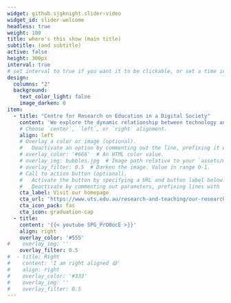 ```yaml
---
widget: github.sjgknight.slider-video
widget_id: slider-welcome
headless: true
weight: 100
title: where's this show (main title)
subtitle: (and subtitle)
active: false
height: 300px 
interval: true 
# set interval to true if you want it to be clickable, or set a time in ms (5000 = 5 seconds). False if you want a 1 slide slider
design:
  columns: "2"
  background:
    text_color_light: false
    image_darken: 0
item: 
  - title: "Centre for Research on Education in a Digital Society"
    content: 'We explore the dynamic relationship between technology and learning – across formal, informal, and professional education contexts throughout the lifespan. <br> Our research interrogates the new ways in which technologies enhance learning, and the changing learning needs of a digital society.' 
    # Choose `center`, `left`, or `right` alignment.
    align: left
    # Overlay a color or image (optional).
    #   Deactivate an option by commenting out the line, prefixing it with `#`.
    # overlay_color: '#666'  # An HTML color value.
    # overlay_img: bubbles.jpg  # Image path relative to your `assets/media/` folder
    # overlay_filter: 0.5  # Darken the image. Value in range 0-1.
    # Call to action button (optional).
    #   Activate the button by specifying a URL and button label below.
    #   Deactivate by commenting out parameters, prefixing lines with `#`.
    cta_label: Visit our homepage 
    cta_url: 'https://www.uts.edu.au/research-and-teaching/our-research/centre-research-education-digital-society'
    cta_icon_pack: fas
    cta_icon: graduation-cap
  - title:
    content: '{{< youtube SPG_PrO0ocE >}}'
    align: right
    overlay_color: '#555'
#    overlay_img: ''
    overlay_filter: 0.5
#  - title: Right
#    content: 'I am right aligned 😄'
#    align: right
#    overlay_color: '#333'
#    overlay_img: ''
#    overlay_filter: 0.5
---
```

